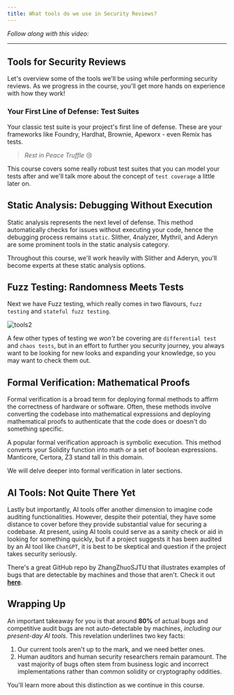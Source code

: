 ```yaml
---
title: What tools do we use in Security Reviews?
---
```


_Follow along with this video:_

---

## Tools for Security Reviews

Let's overview some of the tools we'll be using while performing security reviews. As we progress in the course, you'll get more hands on experience with how they work!

### Your First Line of Defense: Test Suites

Your classic test suite is your project's first line of defense. These are your frameworks like Foundry, Hardhat, Brownie, Apeworx - even Remix has tests.

> _Rest in Peace Truffle_ 😢

This course covers some really robust test suites that you can model your tests after and we'll talk more about the concept of `test coverage` a little later on.

## Static Analysis: Debugging Without Execution

Static analysis represents the next level of defense. This method automatically checks for issues without executing your code, hence the debugging process remains `static`. Slither, 4nalyzer, Mythril, and Aderyn are some prominent tools in the static analysis category.

Throughout this course, we'll work heavily with Slither and Aderyn, you'll become experts at these static analysis options.

## Fuzz Testing: Randomness Meets Tests

Next we have Fuzz testing, which really comes in two flavours, `fuzz testing` and `stateful fuzz testing`.

![tools2](/security-section-2/4-tools/tools2.png)

A few other types of testing we _won't_ be covering are `differential test` and `chaos tests`, but in an effort to further you security journey, you always want to be looking for new looks and expanding your knowledge, so you may want to check them out.

## Formal Verification: Mathematical Proofs

Formal verification is a broad term for deploying formal methods to affirm the correctness of hardware or software. Often, these methods involve converting the codebase into mathematical expressions and deploying mathematical proofs to authenticate that the code does or doesn't do something specific.

A popular formal verification approach is symbolic execution. This method converts your Solidity function into math or a set of boolean expressions. Manticore, Certora, Z3 stand tall in this domain.

We will delve deeper into formal verification in later sections.

## AI Tools: Not Quite There Yet

Lastly but importantly, AI tools offer another dimension to imagine code auditing functionalities. However, despite their potential, they have some distance to cover before they provide substantial value for securing a codebase. At present, using AI tools could serve as a sanity check or aid in looking for something quickly, but if a project suggests it has been audited by an AI tool like `ChatGPT`, it is best to be skeptical and question if the project takes security seriously.

There's a great GitHub repo by ZhangZhuoSJTU that illustrates examples of bugs that are detectable by machines and those that aren't. Check it out [**here**](https://github.com/ZhangZhuoSJTU/Web3Bugs).

## Wrapping Up

An important takeaway for you is that around **80%** of actual bugs and competitive audit bugs are not auto-detectable by machines, _including our present-day AI tools_. This revelation underlines two key facts:

1. Our current tools aren't up to the mark, and we need better ones.
2. Human auditors and human security researchers remain paramount. The vast majority of bugs often stem from business logic and incorrect implementations rather than common solidity or cryptography oddities.

You'll learn more about this distinction as we continue in this course.
